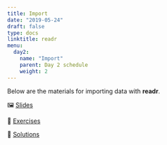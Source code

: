```yaml
---
title: Import
date: "2019-05-24"
draft: false
type: docs
linktitle: readr
menu:
  day2:
    name: "Import"
    parent: Day 2 schedule
    weight: 2
---
```


Below are the materials for importing data with **readr**.

:framed_picture: [Slides](https://github.com/wjakethompson/tidyds-2019/raw/master/slides/04-Import.pdf)

:memo: [Exercises](https://github.com/wjakethompson/tidyds-2019/raw/master/04-Import.Rmd)

:mag_right: [Solutions](https://github.com/wjakethompson/tidyds-2019/raw/master/solutions/04-Import.Rmd)
